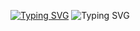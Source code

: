 


<a href="https://github.com/A-F-F-A"><img src="https://readme-typing-svg.demolab.com?font=Fira+Code&pause=1000&color=28C3B1&repeat=false&width=435&lines=Hi,+I'm+Abdulaziz+Almalki" alt="Typing SVG" /></a>
<img src="https://readme-typing-svg.demolab.com?font=Fira+Code&pause=1000&color=28C3B1&repeat=false&width=900&lines=-+-+-+-+-+-+-+-+-+-+-+-+-+-+-+-+-+-+-+-+-+-+-+-+-+-+-+-+-+-+-+-+-+-+-+-+-+-+-+-+-+-+-+-+-+-+-+-+-+-+-+-+-+-+-+-+-+-+-+-+-+-+-+-+-+-" alt="Typing SVG" />



